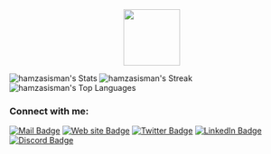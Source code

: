 <!-- ### Hi there 👋

**hamzasisman/hamzasisman** is a ✨ _special_ ✨ repository because its `README.md` (this file) appears on your GitHub profile.

Here are some ideas to get you started:

- 🔭 I’m currently working on ...
- 🌱 I’m currently learning ...
- 👯 I’m looking to collaborate on ...
- 🤔 I’m looking for help with ...
- 💬 Ask me about ...
- 📫 How to reach me: ...
- 😄 Pronouns: ...
- ⚡ Fun fact: ...

<img align="center" alt="Coding" width="800"  src="https://d585tldpucybw.cloudfront.net/sfimages/default-source/default-album/this-state.gif?sfvrsn=8f30c74e_1">
-->
<div id="header" align="center">
  <img src="https://media.giphy.com/media/M9gbBd9nbDrOTu1Mqx/giphy.gif" width="100"/>
</div>

![hamzasisman's Stats](https://github-readme-stats.vercel.app/api?username=hamzasisman&theme=vue-dark&show_icons=true&hide_border=true&count_private=true)
![hamzasisman's Streak](https://github-readme-streak-stats.herokuapp.com/?user=hamzasisman&theme=vue-dark&hide_border=true)
![hamzasisman's Top Languages](https://github-readme-stats.vercel.app/api/top-langs/?username=hamzasisman&theme=vue-dark&show_icons=true&hide_border=true&layout=compact)

<h3>Connect with me:</h3>
<p>
  <a href="your link" target="blank"><img src="https://img.shields.io/badge/Mail-red?style=for-the-badge&logo=gmail&logoColor=white" alt="Mail Badge"/></a>
  <a href="your link" target="blank"><img src="https://img.shields.io/badge/WebSite-white?style=for-the-badge&logo=wordpress&logoColor=black" alt="Web site Badge"/></a>
  <a href="your link" target="blank"><img src="https://img.shields.io/badge/Twitter-blue?style=for-the-badge&logo=twitter&logoColor=white" alt="Twitter Badge"/></a>
  <a href="your link" target="blank"><img src="https://img.shields.io/badge/LinkedIn-blue?style=for-the-badge&logo=linkedin&logoColor=white" alt="LinkedIn Badge"/></a>
  <a href="your link" target="blank"><img src="https://img.shields.io/badge/Discord-purple?style=for-the-badge&logo=discord&logoColor=white" alt="Discord Badge"/></a>
  <!-- <a href="your link" target="blank"><img align="center" src="https://cdn.jsdelivr.net/npm/simple-icons@3.0.1/icons/instagram.svg" alt="" height="30" width="40" /></a> 
  <a href="your link" target="blank"><img src="https://img.shields.io/badge/YouTube-red?style=for-the-badge&logo=youtube&logoColor=white" alt="Youtube Badge"/></a>-->
</p>
